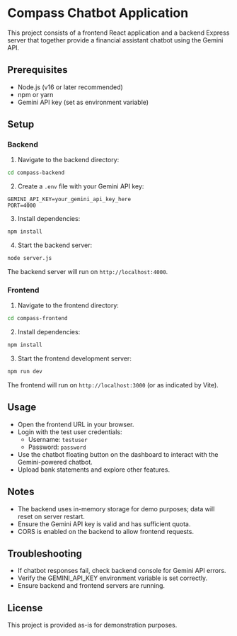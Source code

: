 # Compass Chatbot Application

This project consists of a frontend React application and a backend Express server that together provide a financial assistant chatbot using the Gemini API.

## Prerequisites

- Node.js (v16 or later recommended)
- npm or yarn
- Gemini API key (set as environment variable)

## Setup

### Backend

1. Navigate to the backend directory:

```bash
cd compass-backend
```

2. Create a `.env` file with your Gemini API key:

```
GEMINI_API_KEY=your_gemini_api_key_here
PORT=4000
```

3. Install dependencies:

```bash
npm install
```

4. Start the backend server:

```bash
node server.js
```

The backend server will run on `http://localhost:4000`.

### Frontend

1. Navigate to the frontend directory:

```bash
cd compass-frontend
```

2. Install dependencies:

```bash
npm install
```

3. Start the frontend development server:

```bash
npm run dev
```

The frontend will run on `http://localhost:3000` (or as indicated by Vite).

## Usage

- Open the frontend URL in your browser.
- Login with the test user credentials:
  - Username: `testuser`
  - Password: `password`
- Use the chatbot floating button on the dashboard to interact with the Gemini-powered chatbot.
- Upload bank statements and explore other features.

## Notes

- The backend uses in-memory storage for demo purposes; data will reset on server restart.
- Ensure the Gemini API key is valid and has sufficient quota.
- CORS is enabled on the backend to allow frontend requests.

## Troubleshooting

- If chatbot responses fail, check backend console for Gemini API errors.
- Verify the GEMINI_API_KEY environment variable is set correctly.
- Ensure backend and frontend servers are running.

## License

This project is provided as-is for demonstration purposes.
